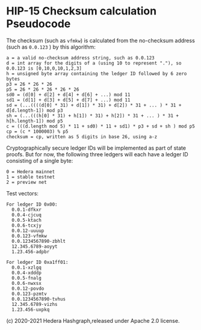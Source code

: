 # HIP-15 Checksum calculation Pseudocode

The checksum (such as `vfmkw`) is calculated from the no-checksum address (such as `0.0.123` ) by this algorithm:

```
a = a valid no-checksum address string, such as 0.0.123
d = int array for the digits of a (using 10 to represent "."), so 0.0.123 is [0,10,0,10,1,2,3]
h = unsigned byte array containing the ledger ID followed by 6 zero bytes
p3 = 26 * 26 * 26
p5 = 26 * 26 * 26 * 26 * 26
sd0 = (d[0] + d[2] + d[4] + d[6] + ...) mod 11
sd1 = (d[1] + d[3] + d[5] + d[7] + ...) mod 11
sd = (...((((d[0] * 31) + d[1]) * 31) + d[2]) * 31 + ... ) * 31 + d[d.length-1]) mod p3
sh = (...(((h[0] * 31) + h[1]) * 31) + h[2]) * 31 + ... ) * 31 + h[h.length-1]) mod p5
c = (((d.length mod 5) * 11 + sd0) * 11 + sd1) * p3 + sd + sh ) mod p5
cp = (c * 1000003) % p5
checksum = cp, written as 5 digits in base 26, using a-z
```

Cryptographically secure ledger IDs will be implemented as part of state proofs. But for now, the following three ledgers will each have a ledger ID consisting of a single byte:

```
0 = Hedera mainnet
1 = stable testnet
2 = preview net
```

Test vectors:

```
For ledger ID 0x00:
  0.0.1-dfkxr
  0.0.4-cjcuq
  0.0.5-ktach
  0.0.6-tcxjy
  0.0.12-uuuup
  0.0.123-vfmkw
  0.0.1234567890-zbhlt
  12.345.6789-aoyyt
  1.23.456-adpbr

For ledger ID 0xa1ff01:
  0.0.1-xzlgq
  0.0.4-xdddp
  0.0.5-fnalg
  0.0.6-nwxsx
  0.0.12-povdo
  0.0.123-pzmtv
  0.0.1234567890-tvhus
  12.345.6789-vizhs
  1.23.456-uxpkq
```

(c) 2020-2021 Hedera Hashgraph,released under Apache 2.0 license.
